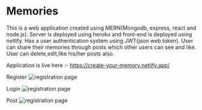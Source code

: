 # Memories
This is a web application created using MERN(Mongodb, express, react and node.js).
Server is deployed using heroku and front-end is deployed using netlify.
Has a user authentication system using JWT(json web token).
User can share their memories through posts which other users can see and like.
User can delete,edit,like his/her posts also.

Application is live here :- https://create-your-memory.netlify.app/

Register
![registration page](/screenshots/1.png?raw=true "registration page")

Login
![registration page](/screenshots/2.png?raw=true "registration page")

Post
![registration page](/screenshots/3.png?raw=true "registration page")
